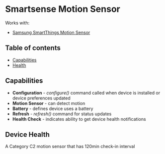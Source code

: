 # Smartsense Motion Sensor



Works with: 

* [Samsung SmartThings Motion Sensor](https://shop.smartthings.com/#!/products/samsung-smartthings-motion-sensor)

## Table of contents

* [Capabilities](#capabilities)
* [Health]($health)

## Capabilities

* **Configuration** - _configure()_ command called when device is installed or device preferences updated
* **Motion Sensor** - can detect motion
* **Battery** - defines device uses a battery
* **Refresh** - _refresh()_ command for status updates
* **Health Check** - indicates ability to get device health notifications

## Device Health

A Category C2 motion sensor that has 120min check-in interval







